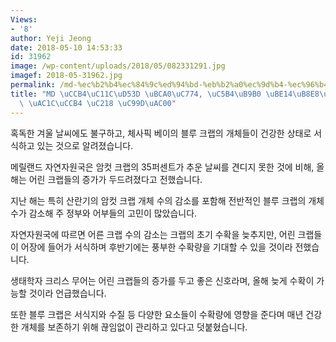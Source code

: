 ```yaml
---
Views:
- '8'
author: Yeji Jeong
date: 2018-05-10 14:53:33
id: 31962
image: /wp-content/uploads/2018/05/082331291.jpg
imagef: 2018-05-31962.jpg
permalink: /md-%ec%b2%b4%ec%84%9c%ed%94%bd-%eb%b2%a0%ec%9d%b4-%ec%96%b4%eb%a6%b0-%eb%b8%94%eb%a3%a8%ed%81%ac%eb%9e%a9-%ea%b0%9c%ec%b2%b4-%ec%88%98-%ec%a6%9d%ea%b0%80/
title: "MD \uCCB4\uC11C\uD53D \uBCA0\uC774, \uC5B4\uB9B0 \uBE14\uB8E8\uD06C\uB7A9\
  \ \uAC1C\uCCB4 \uC218 \uC99D\uAC00"
---
```


혹독한 겨울 날씨에도 불구하고, 체사픽 베이의 블루 크랩의 개체들이 건강한 상태로 서식하고 있는 것으로 알려졌습니다.

메릴랜드 자연자원국은 암컷 크랩의 35퍼센트가 추운 날씨를 견디지 못한 것에 비해, 올해는 어린 크랩들의 증가가 두드려졌다고 전했습니다.

지난 해는 특히 산란기의 암컷 크랩 개체 수의 감소를 포함해 전반적인 블루 크랩의 개체 수가 감소해 주 정부와 어부들의 고민이 많았습니다.

자연자원국에 따르면 어른 크랩 수의 감소는 크랩의 초기 수확을 늦추지만, 어린 크랩들이 어장에 들어가 서식하며 후반기에는 풍부한 수확량을 기대할 수 있을 것이라 전했습니다.

생태학자 크리스 무어는 어린 크랩들의 증가를 두고 좋은 신호라며, 올해 늦게 수확이 가능할 것이라 언급했습니다.

또한 블루 크랩은 서식지와 수질 등 다양한 요소들이 수확량에 영향을 준다며 매년 건강한 개체를 보존하기 위해 끊임없이 관리하고 있다고 덧붙혔습니다.